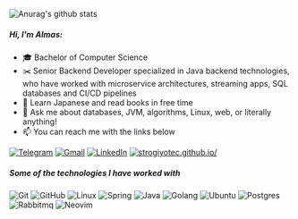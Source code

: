 

![Anurag's github stats](https://github-readme-stats.vercel.app/api?username=strogiyotec&show_icons=true&theme=radical)

##### Hi, I'm Almas:

- 🎓 Bachelor of Computer Science 
- :scissors: Senior Backend Developer specialized in Java backend technologies, who have worked with microservice architectures, streaming apps, SQL databases and CI/CD pipelines
- :love_letter: Learn Japanese and read books in free time
- :speech_balloon: Ask me about databases, JVM, algorithms, Linux, web, or literally anything!
- :mailbox: You can reach me with the links below

[![Telegram](https://img.shields.io/badge/-TELEGRAM-2CA5E0?style=for-the-badge&logo=telegram&logoColor=white)](https://t.me/strogiyotec)
[![Gmail](https://img.shields.io/badge/-GMAIL-D14836?style=for-the-badge&logo=gmail&logoColor=white)](mailto:almas337519@gmail.com)
[![LinkedIn](https://img.shields.io/badge/-LINKEDIN-0077B5?style=for-the-badge&logo=linkedin&logoColor=white)](https://www.linkedin.com/in/almas-abdrazak-01882515b/)
[![strogiyotec.github.io/](https://img.shields.io/badge/-BLOG-000000?style=for-the-badge&logo=react&logoColor=white)](strogiyotec.github.io/)

##### Some of the technologies I have worked with

![Git](https://img.shields.io/badge/-Git-222222?style=flat&logo=git&logoColor=F05032)
![GitHub](https://img.shields.io/badge/-GitHub-222222?style=flat&logo=github&logoColor=181717)
![Linux](https://img.shields.io/badge/-Linux-222222?style=flat&logo=linux&logoColor=FCC624)
![Spring](https://img.shields.io/badge/-Spring-222222?style=flat&logo=spring&logoColor=6DB33F)
![Java](https://img.shields.io/badge/-Java-222222?style=flat&logo=java&logoColor=F05032)
![Golang](https://img.shields.io/badge/-GoLang-222222?style=flat&logo=go&logoColor=F05032)
![Ubuntu](https://img.shields.io/badge/-Ubuntu-222222?style=flat&logo=ubuntu&logoColor=F05032)
![Postgres](https://img.shields.io/badge/-Postgres-222222?style=flat&logo=postgres&logoColor=F05032)
![Rabbitmq](https://img.shields.io/badge/-Rabbitmq-222222?style=flat&logo=rabbitmq&logoColor=181717)
![Neovim](https://img.shields.io/badge/-Neovim-222222?style=flat&logo=neovim&logoColor=F05032)




